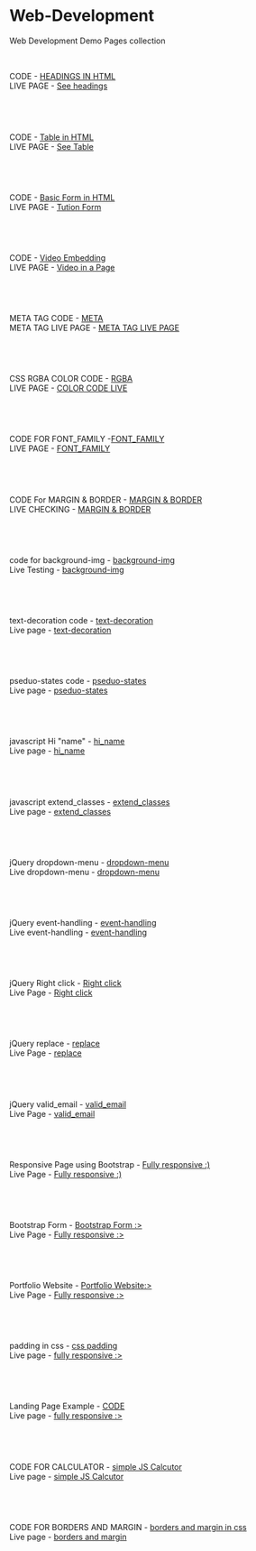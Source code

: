 # Web-Development
Web Development Demo Pages collection<br><br>
##
 CODE -  [HEADINGS IN HTML](https://github.com/keshavgbpecdelhi/Web-Development/blob/master/types_of_headings.html "h-tag")
<br> LIVE PAGE - [See headings](https://keshavgbpecdelhi.github.io/Web-Development/types_of_headings.html "h-tag")
 <br><br><br>
 #
#
CODE - [Table in HTML](https://github.com/keshavgbpecdelhi/Web-Development/blob/master/a_simple_table_in_html.html)
<br>LIVE PAGE - [See Table](https://keshavgbpecdelhi.github.io/Web-Development/a_simple_table_in_html.html)
<br><br><br>
#
#
 CODE -  [Basic Form in HTML](https://github.com/keshavgbpecdelhi/Web-Development/blob/master/Basic_form.html)
<br> LIVE PAGE - [Tution Form](https://keshavgbpecdelhi.github.io/Web-Development/Basic_form.html)
 <br><br><br>
 #
#
 CODE -  [Video Embedding](https://github.com/keshavgbpecdelhi/Web-Development/blob/master/video_embedding.html)
<br> LIVE PAGE - [Video in a Page](https://keshavgbpecdelhi.github.io/Web-Development/video_embedding.html)
 <br><br><br>
#
#
 META TAG CODE  -  [META](https://raw.githubusercontent.com/keshavgbpecdelhi/Web-Development/master/meta_tag.html)
<br> META TAG LIVE PAGE - [META TAG LIVE PAGE]( https://keshavgbpecdelhi.github.io/Web-Development/meta_tag.html)
 <br><br><br>
  #
#
CSS RGBA COLOR CODE  -  [RGBA](https://github.com/keshavgbpecdelhi/Web-Development/tree/master/css-1)
<br> LIVE PAGE - [COLOR CODE LIVE](https://keshavgbpecdelhi.github.io/Web-Development/css-1/)
 <br><br><br>
  #
#
 CODE FOR FONT_FAMILY -[FONT_FAMILY](https://github.com/keshavgbpecdelhi/Web-Development/tree/master/css-2/font-family)
<br> LIVE PAGE - [FONT_FAMILY](https://keshavgbpecdelhi.github.io/Web-Development/css-2/font-family/index.html
)
 <br><br><br>
   #
#
CODE For MARGIN & BORDER -  [MARGIN & BORDER](https://github.com/keshavgbpecdelhi/Web-Development/tree/master/css-3/margin-border)
<br> LIVE CHECKING - [MARGIN & BORDER](https://keshavgbpecdelhi.github.io/Web-Development/css-3/margin-border/index.html)
 <br><br><br>
 #
#
code for background-img -  [background-img](https://github.com/keshavgbpecdelhi/Web-Development/tree/master/css-4/background-img)
<br> Live Testing - [background-img](https://keshavgbpecdelhi.github.io/Web-Development/css-4/background-img/index.html)
 <br><br><br>
 #
#
text-decoration code -  [text-decoration](https://github.com/keshavgbpecdelhi/Web-Development/tree/master/css-5/text-decoration)
<br> Live page - [text-decoration](https://keshavgbpecdelhi.github.io/Web-Development/css-5/text-decoration/index.html)
 <br><br><br>
 #
#
pseduo-states code -  [pseduo-states](https://github.com/keshavgbpecdelhi/Web-Development/tree/master/css-6/pseduo-states)
<br> Live page - [pseduo-states](https://keshavgbpecdelhi.github.io/Web-Development/css-6/pseduo-states/index.html)
 <br><br><br>
 #
#
javascript Hi "name" -  [hi_name](https://github.com/keshavgbpecdelhi/Web-Development/tree/master/javascript/hi_name)
<br> Live page - [hi_name](https://keshavgbpecdelhi.github.io/Web-Development/javascript/hi_name/index.html)
 <br><br><br>
 #
#
javascript extend_classes -  [extend_classes](https://github.com/keshavgbpecdelhi/Web-Development/tree/master/javascript/extend_class)
<br> Live page - [extend_classes](https://keshavgbpecdelhi.github.io/Web-Development/javascript/extend_class/)
 <br><br><br>
  #
#
jQuery dropdown-menu -  [dropdown-menu](https://github.com/keshavgbpecdelhi/Web-Development/tree/master/jQuery/dropdown-menu)
<br> Live dropdown-menu - [dropdown-menu](https://keshavgbpecdelhi.github.io/Web-Development/jQuery/dropdown-menu/index.html)
 <br><br><br>
  #
#
jQuery event-handling -  [event-handling](https://github.com/keshavgbpecdelhi/Web-Development/tree/master/jQuery/event-handling)
<br> Live event-handling - [event-handling](https://keshavgbpecdelhi.github.io/Web-Development/jQuery/event-handling/index.html)
 <br><br><br>
   #
#
jQuery Right click -  [Right click](https://github.com/keshavgbpecdelhi/Web-Development/tree/master/jQuery/right-click)
<br> Live Page - [Right click](https://keshavgbpecdelhi.github.io/Web-Development/jQuery/right-click/index.html)
 <br><br><br>
   #
#
jQuery replace -  [replace](https://github.com/keshavgbpecdelhi/Web-Development/tree/master/jQuery/replace)
<br> Live Page - [replace](https://keshavgbpecdelhi.github.io/Web-Development/jQuery/replace/index.html)
 <br><br><br>
   #
#
jQuery valid_email -  [valid_email](https://github.com/keshavgbpecdelhi/Web-Development/tree/master/jQuery/valid_email)
<br> Live Page - [valid_email](https://keshavgbpecdelhi.github.io/Web-Development/jQuery/valid_email/)
 <br><br><br>
   #
#
Responsive Page using Bootstrap -  [Fully responsive :)](https://github.com/keshavgbpecdelhi/Web-Development/tree/master/Bootstrap/responsive-page)
<br> Live Page - [Fully responsive :)](https://keshavgbpecdelhi.github.io/Web-Development/Bootstrap/responsive-page/)
 <br><br><br>
   #
#
 Bootstrap Form -  [ Bootstrap Form :>](https://github.com/keshavgbpecdelhi/Web-Development/blob/master/Bootstrap/bootstrap-form/index.html)
<br> Live Page - [Fully responsive :>](https://keshavgbpecdelhi.github.io/Web-Development/Bootstrap/bootstrap-form/)
 <br><br><br>
   #
#
 Portfolio Website -  [ Portfolio Website:>](https://github.com/devon221/Web-Development/blob/master/css-7/portfolio_example.html)
<br> Live Page - [Fully responsive :>](https://clever-bose-eaea9a.netlify.app/)
 <br><br><br>
   #
 #
  padding in css - [css padding](https://github.com/keshavgbpecdelhi/Web-Development/blob/master/css-8/Padding%20css/index.html)
<br> Live page - [fully responsive :>](https://keshavgbpecdelhi.github.io/Web-Development/css-8/Padding%20css/)
 <br><br><br>
   #
 #
  Landing Page Example - [CODE](https://github.com/keshavgbpecdelhi/Web-Development/blob/master/landing-page/index.html)
<br> Live page - [fully responsive :>](https://keshavgbpecdelhi.github.io/Web-Development/landing-page/)
 <br><br><br>
   #
 #
  CODE FOR CALCULATOR - [simple JS Calcutor](https://github.com/keshavgbpecdelhi/Web-Development/blob/master/javascript/js-calculator/index.html)<br>
  Live page - [simple JS Calcutor](https://keshavgbpecdelhi.github.io/Web-Development/javascript/js-calculator/index.html)
  <br><br><br>
   #
 #
  CODE FOR BORDERS AND MARGIN - [borders and margin in css](https://github.com/keshavgbpecdelhi/Web-Development/blob/master/css-9/index.html)
  <br>Live page - [borders and margin](https://keshavgbpecdelhi.github.io/Web-Development/css-9/index.html)

